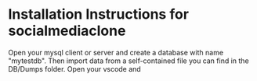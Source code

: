 # Installation Instructions for socialmediaclone

Open your mysql client or server and create a database with name "mytestdb". Then import data from a self-contained file you can find in the DB/Dumps folder. 
Open your vscode and 
